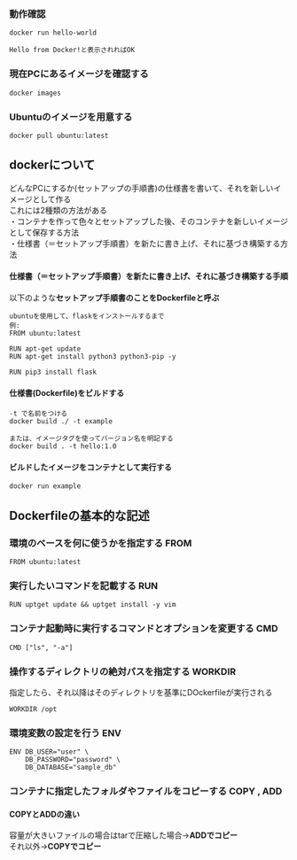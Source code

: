 ### 動作確認

```
docker run hello-world

Hello from Docker!と表示されればOK
```

### 現在PCにあるイメージを確認する

```
docker images
```

### Ubuntuのイメージを用意する

```
docker pull ubuntu:latest
```
  
  
  
  
## dockerについて

どんなPCにするか(セットアップの手順書)の仕様書を書いて、それを新しいイメージとして作る  
これには2種類の方法がある  
・コンテナを作って色々とセットアップした後、そのコンテナを新しいイメージとして保存する方法  
・仕様書（＝セットアップ手順書）を新たに書き上げ、それに基づき構築する方法

#### 仕様書（＝セットアップ手順書）を新たに書き上げ、それに基づき構築する手順

以下のような**セットアップ手順書のことをDockerfileと呼ぶ**

```
ubuntuを使用して、flaskをインストールするまで
例:
FROM ubuntu:latest

RUN apt-get update
RUN apt-get install python3 python3-pip -y

RUN pip3 install flask
```

#### 仕様書(Dockerfile)をビルドする

```
-t で名前をつける
docker build ./ -t example

または、イメージタグを使ってバージョン名を明記する
docker build . -t hello:1.0
```

#### ビルドしたイメージをコンテナとして実行する

```
docker run example
```
  
  
  
## Dockerfileの基本的な記述

### 環境のベースを何に使うかを指定する FROM

```
FROM ubuntu:latest
```

### 実行したいコマンドを記載する RUN

```
RUN uptget update && uptget install -y vim
```

### コンテナ起動時に実行するコマンドとオプションを変更する CMD

```
CMD ["ls", "-a"]
```

### 操作するディレクトリの絶対パスを指定する WORKDIR

指定したら、それ以降はそのディレクトリを基準にDOckerfileが実行される  

```
WORKDIR /opt
```

### 環境変数の設定を行う ENV

```
ENV DB_USER="user" \
    DB_PASSWORD="password" \
    DB_DATABASE="sample_db"
```

### コンテナに指定したフォルダやファイルをコピーする COPY , ADD

#### COPYとADDの違い

容量が大きいファイルの場合はtarで圧縮した場合→**ADDでコピー**  
それ以外→**COPYでコピー**
